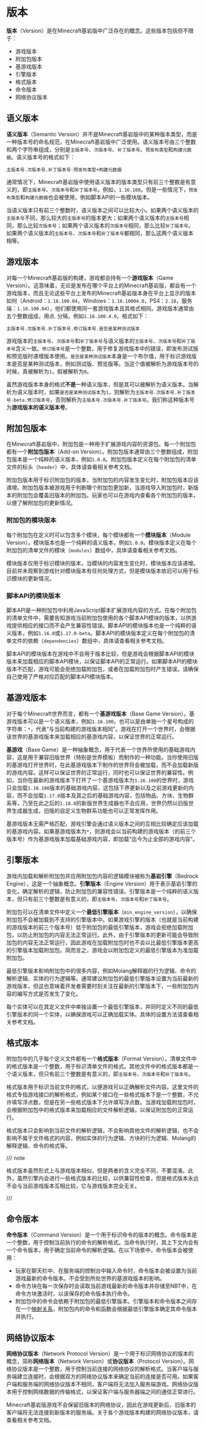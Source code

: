 # 版本

**版本**（Version）是在Minecraft基岩版中广泛存在的概念。这些版本包括但不限于：

- 游戏版本
- 附加包版本
- 基游戏版本
- 引擎版本
- 格式版本
- 命令版本
- 网络协议版本

## 语义版本

**语义版本**（Semantic Version）并不是Minecraft基岩版中的某种版本类型，而是一种版本号的命名规范，在Minecraft基岩版中广泛使用。语义版本号由三个整数和两个字符串组成，分别是`主版本号`、`次版本号`、`补丁版本号`、`预发布类型`和`构建元数据`。语义版本号的格式如下：

```
主版本号.次版本号.补丁版本号-预发布类型+构建元数据
```

通常情况下，Minecraft基岩版中使用语义版本的版本类型只有前三个整数是有意义的，即`主版本号`、`次版本号`和`补丁版本号`。例如，`1.16.100`。但是一些情况下，`预发布类型`和`构建元数据`也会被使用，例如脚本API的一些模块版本。

当语义版本只有前三个整数时，语义版本之间可以比较大小。如果两个语义版本的`主版本号`不同，那么较大的`主版本号`的版本更大；如果两个语义版本的`主版本号`相同，那么比较`次版本号`；如果两个语义版本的`次版本号`相同，那么比较`补丁版本号`。如果两个语义版本的`主版本号`、`次版本号`和`补丁版本号`都相同，那么这两个语义版本相等。

## 游戏版本

对每一个Minecraft基岩版的构建，游戏都会持有一个**游戏版本**（Game Version）。这意味着，无论是发布在哪个平台上的Minecraft基岩版，都会有一个游戏版本，而且无论这些平台上发布的Minecraft基岩版本身在平台上显示的版本如何（Android：`1.16.100.04`，Windows：`1.16.10004.0`，PS4：`2.18`，服务端：`1.16.100.04`），他们都使用同一套游戏版本且其格式相同。游戏版本通常由五个整数组成，用点`.`分隔，例如`1.16.100.4.0`，格式如下：

```
主版本号.次版本号.补丁版本号.修订版本号.是否是某种测试版本
```

游戏版本的`主版本号`、`次版本号`和`补丁版本号`与语义版本的`主版本号`、`次版本号`和`补丁版本号`含义一致。`修订版本号`是一个整数，用于修复游戏版本中的错误，即发布测试版和预览版时递增版本使用。`是否是某种测试版本`本身是一个布尔值，用于标识游戏版本是否是某种测试版本，例如测试版、预览版等。当这个值被解析为游戏版本号的时候，真被解析为`1`，假被解析为`0`。

虽然游戏版本本身的格式**不是**一种语义版本，但是其可以被解析为语义版本。当解析为语义版本时，如果`是否是某种测试版本`为`1`，则解析为`主版本号.次版本号.补丁版本号-beta.修订版本号`，否则解析为`主版本号.次版本号.补丁版本号`。我们称这种版本号为**游戏版本的语义版本号**。

## 附加包版本

在Minecraft基岩版中，附加包是一种用于扩展游戏内容的资源包。每一个附加包都有一个**附加包版本**（Add-on Version）。附加包版本通常由三个整数组成，附加包版本是一个纯粹的语义版本，例如`1.0.0`。附加包版本定义在每个附加包的清单文件的标头（`header`）中，具体请查看相关参考文档。

附加包版本用于标识附加包的版本，当附加包的内容发生变化时，附加包版本应该递增。附加包版本被游戏用于判断哪个附加包更加新，当游戏导入附加包时，新版本的附加包会覆盖旧版本的附加包。玩家也可以在游戏内查看各个附加包的版本，以便了解附加包的更新情况。

### 附加包的模块版本

每个附加包在定义时可以包含多个模块，每个模块都有一个**模块版本**（Module Version）。模块版本也是一个纯粹的语义版本，例如`1.0.0`。模块版本定义在每个附加包的清单文件的模块（`modules`）数组中，具体请查看相关参考文档。

模块版本仅用于标识模块的版本，当模块的内容发生变化时，模块版本应该递增。目前并未观察到游戏针对模块版本有任何处理方式，但是模块版本依旧可以用于标识模块的更新情况。

### 脚本API的模块版本

脚本API是一种附加包中利用JavaScript脚本扩展游戏内容的方式。在每个附加包的清单文件中，需要告知游戏当前附加包使用的各个脚本API模块的版本，以供游戏提供相应的接口而不会产生兼容性错误。脚本API的模块版本也是一个纯粹的语义版本，例如`1.16.0`或`1.17.0-beta`。脚本API的模块版本定义在每个附加包的清单文件的依赖（`dependencies`）数组中，具体请查看相关参考文档。

脚本API的模块版本在游戏中不会用于版本比较，但是游戏会根据脚本API的模块版本来加载相应的脚本API模块，以保证脚本API的正常运行。如果脚本API的模块版本不匹配，游戏可能会拒绝加载附加包，或者在加载附加包时产生错误。请确保自己使用了严格对应匹配的脚本API模块版本。

## 基游戏版本

对于每个Minecraft世界而言，都有一个**基游戏版本**（Base Game Version）。基游戏版本可以是一个语义版本，例如`1.16.100`，也可以是由单独一个星号构成的字符串：`*`，代表“与当前构建的游戏版本相同”。游戏在打开一个世界时，会根据该世界的基游戏版本来加载相应的基游戏内容，以保证世界的正常运行。

**基游戏**（Base Game）是一种抽象概念，用于代表一个世界所使用的基础游戏内容，这是用于兼容旧版世界（特别是世界模板）而制作的一种功能。当你使用旧版的基游戏打开世界时，在此基游戏版本下制作的世界将会被加载，而不会加载新版的游戏内容。这样可以保证世界的正常运行，同时也可以保证世界的兼容性。例如，当你在最新的游戏版本下打开了一个基游戏版本为`1.16.100`的世界时，游戏只会加载`1.16.100`版本的基础游戏内容，这包括下界更新以及之前游戏更新的内容，而不会加载`1.17.0`版本及其之后的基础游戏内容，包括物品、方块、生物群系等，乃至在此之后的`1.18.0`的新版世界生成器也不会应用，世界仍然以旧版世界生成器生成，旧版的自定义生物群系功能也可以正常发挥作用。

基游戏版本无需严格匹配，游戏引擎会通过语义版本之间的互相比较确定应该加载的基游戏内容。如果基游戏版本为`*`，则游戏会以当前构建的游戏版本（的前三个版本号）作为基游戏版本加载基础游戏内容，即加载“迄今为止全部的游戏内容”。

## 引擎版本

游戏内加载和解析附加包并应用附加包内容的逻辑模块被称为**基岩引擎**（Bedrock Engine），这是一个抽象概念。**引擎版本**（Engine Version）用于表示基岩引擎的变化，确定解析的逻辑，防止附加包的兼容性错误。引擎版本是一个纯粹的语义版本，但只有前三个整数是有意义的，即`主版本号`、`次版本号`和`补丁版本号`。

附加包可以在清单文件中定义一个**最低引擎版本**（`min_engine_version`），以确保附加包不会被加载到不支持的引擎版本中。如果游戏引擎的版本（也就是当前构建的游戏版本的前三个版本号）低于附加包的最低引擎版本，游戏会拒绝加载附加包，以防止附加包的内容无法正常运行。此外，由于引擎版本的更新可能会导致附加包的内容无法正常运行，因此游戏在加载附加包时也不会以比最低引擎版本更高的引擎版本加载附加包。简而言之，游戏会以附加包定义的最低引擎版本为准加载附加包。

最低引擎版本影响附加包中的很多内容，例如Molang解释器的行为逻辑、命令的解析逻辑、实体的行为逻辑等。通常建议附加包的最低引擎版本设置为当前最新的游戏版本，但这也意味着开发者需要时刻关注在最新的引擎版本下，一些附加包内容的编写方式是否发生了变化。

每个实体可以在其定义文件中单独设置一个最低引擎版本，并同时定义不同的最低引擎版本的同一个实体，以确保游戏可以正确加载实体。具体的设置方法请查看相关参考文档。

## 格式版本

附加包中的几乎每个定义文件都有一个**格式版本**（Format Version）。清单文件中的格式版本是一个整数，用于标识清单文件的格式。其他文件中的格式版本都是一个语义版本，但只有前三个整数是有意义的，即`主版本号`、`次版本号`和`补丁版本号`。

格式版本用于标识当前文件的格式，以便游戏可以正确解析文件内容。这里文件的格式专指游戏接口的解析格式，例如某个接口在一些格式版本下是一个整数，不允许填写浮点数，但是在另一些格式版本下允许填写浮点数。当游戏加载附加包时，会根据附加包中的格式版本来加载相应的文件解析逻辑，以保证附加包的正常运行。

格式版本只会影响到当前文件的解析逻辑，不会影响其他文件的解析逻辑，也不会影响不属于文件格式的内容，例如实体的行为逻辑、方块的行为逻辑、Molang的解释逻辑、命令的格式等。

/// note

格式版本虽然形式上与游戏版本相似，但是两者的含义完全不同，不要混淆。此外，虽然引擎内会进行一些格式版本的比较，以供兼容性检查，但是格式版本永远不会与当前游戏版本互相比较，它与游戏版本完全无关。

///

## 命令版本

**命令版本**（Command Version）是一个用于标识命令的版本的概念。命令版本是一个整数，用于控制当前执行的命令的解析格式。当命令执行时，其上下文内会有一个命令版本，用于确定当前命令的解析逻辑。在以下场景中，命令版本会被使用：

- 玩家在聊天栏中、在服务端的控制台中输入命令时，命令版本会被设置为当前游戏最新的命令版本。不会受到所处世界的基游戏版本的影响。
- 命令方块在每一次保存时会读取当前游戏最新的命令版本并存储至NBT中，在命令方块激活时，以该保存的命令版本执行命令。
- 附加包中的命令会依赖于附加包的最低引擎版本。引擎版本和命令版本之间存在一个[映射关系](../../refs/commands/version.md)，附加包内的命令和函数会根据最低引擎版本确定其命令版本并执行。

## 网络协议版本

**网络协议版本**（Network Protocol Version）是一个用于标识网络协议的版本的概念，简称**网络版本**（Network Version）或**协议版本**（Protocol Version）。网络协议版本是一个整数，用于控制当前连接的网络协议的解析格式。当客户端与服务端建立连接时，会根据双方的网络协议版本来确定当前的连接是否可用。如果客户端和服务端的网络协议版本不相同，客户端将无法加入服务端游戏。网络协议版本用于控制网络数据的传输格式，以保证客户端与服务器端之间的通信正常进行。

Minecraft基岩版游戏不会保留旧版本的网络协议，因此在游戏更新后，旧版本的客户端将无法连接到新版本的服务端。关于各个游戏版本构建的网络协议版本，请查看相关参考文档。